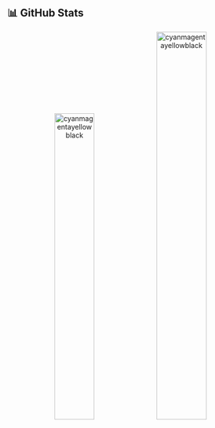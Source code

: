 <!-- ## Hi there 👋

**cyanmagentayellowblack/cyanmagentayellowblack** is a ✨ _special_ ✨ repository because its `README.md` (this file) appears on your GitHub profile.

Here are some ideas to get you started:

- 🔭 I’m currently working on ...
- 🌱 I’m currently learning ...
- 👯 I’m looking to collaborate on ...
- 🤔 I’m looking for help with ...
- 💬 Ask me about ...
- 📫 How to reach me: ...
- 😄 Pronouns: ...
- ⚡ Fun fact: ...
-->

## 📊 GitHub Stats

<div align="center">
  <img src="https://github-readme-stats.vercel.app/api/top-langs?username=cyanmagentayellowblack&show_icons=true&theme=transparent&locale=en&layout=compact" alt="cyanmagentayellowblack" width="40%"/>
  <img src="https://github-readme-stats.vercel.app/api?username=cyanmagentayellowblack&show_icons=true&theme=transparent&locale=en" alt="cyanmagentayellowblack" width="45%"/>
</div>
